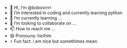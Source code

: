 - 👋 Hi, I’m @bobovrrrr
- 👀 I’m interested in coding and currently learning python 
- 🌱 I’m currently learning ...
- 💞️ I’m looking to collaborate on ...
- 📫 How to reach me ...
- 😄 Pronouns: he/him 
- ⚡ Fun fact: i am nice but somethimes mean
  

<!---
bobovrrrr/bobovrrrr is a ✨ special ✨ repository because its `README.md` (this file) appears on your GitHub profile.
You can click the Preview link to take a look at your changes.
--->
